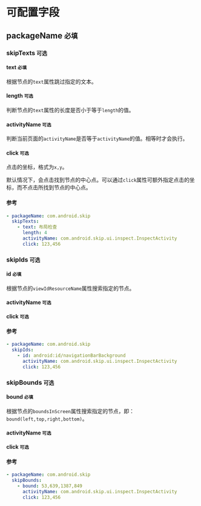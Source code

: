 # 可配置字段

## packageName `必填`

### skipTexts `可选`

#### text `必填`

根据节点的`text`属性跳过指定的文本。

#### length `可选`

判断节点的`text`属性的长度是否小于等于`length`的值。

#### activityName `可选`

判断当前页面的`activityName`是否等于`activityName`的值。相等时才会执行。

#### click `可选`

点击的坐标，格式为`x,y`。

默认情况下，会点击找到节点的中心点。可以通过`click`属性可额外指定点击的坐标，而不点击所找到节点的中心点。

#### 参考

```yaml
- packageName: com.android.skip
  skipTexts:
    - text: 布局检查
      length: 4
      activityName: com.android.skip.ui.inspect.InspectActivity
      click: 123,456
```

### skipIds `可选`

#### id `必填`

根据节点的`viewIdResourceName`属性搜索指定的节点。

#### activityName `可选`

#### click `可选`

#### 参考

```yaml
- packageName: com.android.skip
  skipIds:
    - id: android:id/navigationBarBackground
      activityName: com.android.skip.ui.inspect.InspectActivity
      click: 123,456
```

### skipBounds `可选`

#### bound `必填`

根据节点的`boundsInScreen`属性搜索指定的节点，即：`bound(left,top,right,bottom)`。

#### activityName `可选`

#### click `可选`

#### 参考

```yaml
- packageName: com.android.skip
  skipBounds:
    - bound: 53,639,1387,849
      activityName: com.android.skip.ui.inspect.InspectActivity
      click: 123,456
```
